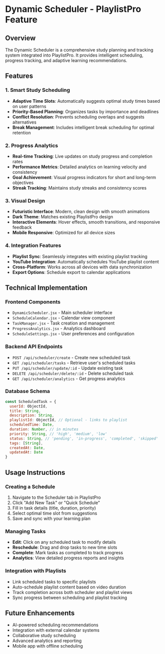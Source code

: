 # Dynamic Scheduler - PlaylistPro Feature

## Overview
The Dynamic Scheduler is a comprehensive study planning and tracking system integrated into PlaylistPro. It provides intelligent scheduling, progress tracking, and adaptive learning recommendations.

## Features

### 1. Smart Study Scheduling
- **Adaptive Time Slots**: Automatically suggests optimal study times based on user patterns
- **Priority-Based Planning**: Organizes tasks by importance and deadlines
- **Conflict Resolution**: Prevents scheduling overlaps and suggests alternatives
- **Break Management**: Includes intelligent break scheduling for optimal retention

### 2. Progress Analytics
- **Real-time Tracking**: Live updates on study progress and completion rates
- **Performance Metrics**: Detailed analytics on learning velocity and consistency
- **Goal Achievement**: Visual progress indicators for short and long-term objectives
- **Streak Tracking**: Maintains study streaks and consistency scores

### 3. Visual Design
- **Futuristic Interface**: Modern, clean design with smooth animations
- **Dark Theme**: Matches existing PlaylistPro design
- **Interactive Elements**: Hover effects, smooth transitions, and responsive feedback
- **Mobile Responsive**: Optimized for all device sizes

### 4. Integration Features
- **Playlist Sync**: Seamlessly integrates with existing playlist tracking
- **YouTube Integration**: Automatically schedules YouTube playlist content
- **Cross-Platform**: Works across all devices with data synchronization
- **Export Options**: Schedule export to calendar applications

## Technical Implementation

### Frontend Components
- `DynamicScheduler.jsx` - Main scheduler interface
- `ScheduleCalendar.jsx` - Calendar view component
- `TaskManager.jsx` - Task creation and management
- `ProgressAnalytics.jsx` - Analytics dashboard
- `ScheduleSettings.jsx` - User preferences and configuration

### Backend API Endpoints
- `POST /api/scheduler/create` - Create new scheduled task
- `GET /api/scheduler/tasks` - Retrieve user's scheduled tasks
- `PUT /api/scheduler/update/:id` - Update existing task
- `DELETE /api/scheduler/delete/:id` - Delete scheduled task
- `GET /api/scheduler/analytics` - Get progress analytics

### Database Schema
```javascript
const ScheduledTask = {
  userId: ObjectId,
  title: String,
  description: String,
  playlistId: ObjectId, // Optional - links to playlist
  scheduledTime: Date,
  duration: Number, // in minutes
  priority: String, // 'high', 'medium', 'low'
  status: String, // 'pending', 'in-progress', 'completed', 'skipped'
  tags: [String],
  createdAt: Date,
  updatedAt: Date
}
```

## Usage Instructions

### Creating a Schedule
1. Navigate to the Scheduler tab in PlaylistPro
2. Click "Add New Task" or "Quick Schedule"
3. Fill in task details (title, duration, priority)
4. Select optimal time slot from suggestions
5. Save and sync with your learning plan

### Managing Tasks
- **Edit**: Click on any scheduled task to modify details
- **Reschedule**: Drag and drop tasks to new time slots
- **Complete**: Mark tasks as completed to track progress
- **Analytics**: View detailed progress reports and insights

### Integration with Playlists
- Link scheduled tasks to specific playlists
- Auto-schedule playlist content based on video duration
- Track completion across both scheduler and playlist views
- Sync progress between scheduling and playlist tracking

## Future Enhancements
- AI-powered scheduling recommendations
- Integration with external calendar systems
- Collaborative study scheduling
- Advanced analytics and reporting
- Mobile app with offline scheduling
